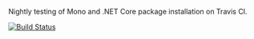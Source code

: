 Nightly testing of Mono and .NET Core package installation on Travis CI.

[![Build Status](https://travis-ci.org/akoeplinger/travis-mono-test.svg?branch=master)](https://travis-ci.org/akoeplinger/travis-mono-test)


